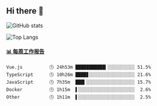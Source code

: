 ## Hi there 👋

![GitHub stats](https://github-readme-stats.orilight.top/api?username=orilights)

![Top Langs](https://github-readme-stats.orilight.top/api/top-langs/?username=orilights&layout=compact)

<!-- waka-box start -->
#### <a href="https://gist.github.com/92c8d5b388768c10efcba86e82b7c4fb" target="_blank">📊 每周工作报告</a>
```text
Vue.js          🕓 24h53m ███████████▎░░░░░░░░░░ 51.5%
TypeScript      🕓 10h26m ████▊░░░░░░░░░░░░░░░░░ 21.6%
JavaScript      🕓 7h35m  ███▍░░░░░░░░░░░░░░░░░░ 15.7%
Docker          🕓 1h15m  ▌░░░░░░░░░░░░░░░░░░░░░  2.6%
Other           🕓 1h11m  ▌░░░░░░░░░░░░░░░░░░░░░  2.5%
```
<!-- Powered by https://github.com/journey-ad/waka-box-go . -->
<!-- waka-box end -->
